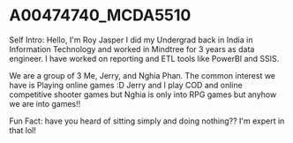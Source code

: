 # A00474740_MCDA5510

Self Intro:
Hello, I'm Roy Jasper I did my Undergrad back in India in Information Technology and worked in Mindtree for 3 years as data engineer. I have worked on reporting
and ETL tools like PowerBI and SSIS.

We are a group of 3 Me, Jerry, and Nghia Phan. The common interest we have is Playing online games :D
Jerry and I play COD and online competitive shooter games but Nghia is only into RPG games but anyhow we are into games!!


Fun Fact: have you heard of sitting simply and doing nothing?? I'm expert in that lol!